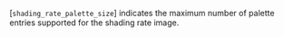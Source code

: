 [`shading_rate_palette_size`] indicates
the maximum number of palette entries supported for the shading rate
image.